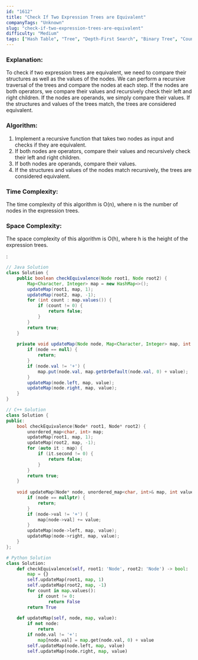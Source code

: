 ```yaml
---
id: "1612"
title: "Check If Two Expression Trees are Equivalent"
companyTags: "Unknown"
slug: "check-if-two-expression-trees-are-equivalent"
difficulty: "Medium"
tags: ["Hash Table", "Tree", "Depth-First Search", "Binary Tree", "Counting"]
---
```


### Explanation:
To check if two expression trees are equivalent, we need to compare their structures as well as the values of the nodes. We can perform a recursive traversal of the trees and compare the nodes at each step. If the nodes are both operators, we compare their values and recursively check their left and right children. If the nodes are operands, we simply compare their values. If the structures and values of the trees match, the trees are considered equivalent.

### Algorithm:
1. Implement a recursive function that takes two nodes as input and checks if they are equivalent.
2. If both nodes are operators, compare their values and recursively check their left and right children.
3. If both nodes are operands, compare their values.
4. If the structures and values of the nodes match recursively, the trees are considered equivalent.

### Time Complexity:
The time complexity of this algorithm is O(n), where n is the number of nodes in the expression trees.

### Space Complexity:
The space complexity of this algorithm is O(h), where h is the height of the expression trees.

:

```java
// Java Solution
class Solution {
    public boolean checkEquivalence(Node root1, Node root2) {
        Map<Character, Integer> map = new HashMap<>();
        updateMap(root1, map, 1);
        updateMap(root2, map, -1);
        for (int count : map.values()) {
            if (count != 0) {
                return false;
            }
        }
        return true;
    }
    
    private void updateMap(Node node, Map<Character, Integer> map, int value) {
        if (node == null) {
            return;
        }
        if (node.val != '+') {
            map.put(node.val, map.getOrDefault(node.val, 0) + value);
        }
        updateMap(node.left, map, value);
        updateMap(node.right, map, value);
    }
}
```

```cpp
// C++ Solution
class Solution {
public:
    bool checkEquivalence(Node* root1, Node* root2) {
        unordered_map<char, int> map;
        updateMap(root1, map, 1);
        updateMap(root2, map, -1);
        for (auto it : map) {
            if (it.second != 0) {
                return false;
            }
        }
        return true;
    }
    
    void updateMap(Node* node, unordered_map<char, int>& map, int value) {
        if (node == nullptr) {
            return;
        }
        if (node->val != '+') {
            map[node->val] += value;
        }
        updateMap(node->left, map, value);
        updateMap(node->right, map, value);
    }
};
```

```python
# Python Solution
class Solution:
    def checkEquivalence(self, root1: 'Node', root2: 'Node') -> bool:
        map = {}
        self.updateMap(root1, map, 1)
        self.updateMap(root2, map, -1)
        for count in map.values():
            if count != 0:
                return False
        return True
    
    def updateMap(self, node, map, value):
        if not node:
            return
        if node.val != '+':
            map[node.val] = map.get(node.val, 0) + value
        self.updateMap(node.left, map, value)
        self.updateMap(node.right, map, value)
```